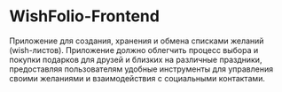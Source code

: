 # WishFolio-Frontend
Приложение для создания, хранения и обмена списками желаний (wish-листов). Приложение должно облегчить процесс выбора и покупки подарков для друзей и близких на различные праздники, предоставляя пользователям удобные инструменты для управления своими желаниями и взаимодействия с социальными контактами.
